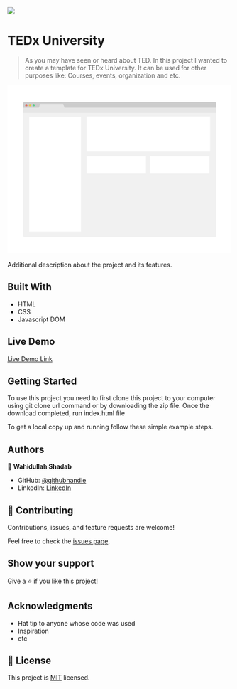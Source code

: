 ![](https://img.shields.io/badge/Microverse-blueviolet)

# TEDx University

> As you may have seen or heard about TED. In this project I wanted to create a template for TEDx University. It can be used for other purposes like: Courses, events, organization and etc.

![screenshot](./app_screenshot.png)

Additional description about the project and its features.

## Built With

- HTML
- CSS
- Javascript DOM

## Live Demo

[Live Demo Link](https://livedemo.com)


## Getting Started

To use this project you need to first clone this project to your computer using git clone url command or by downloading the zip file. Once the download completed, run index.html file


To get a local copy up and running follow these simple example steps.




## Authors

👤 **Wahidullah Shadab**

- GitHub: [@githubhandle](https://github.com/shadabwahidullah)
- LinkedIn: [LinkedIn](https://www.linkedin.com/in/wahidullah-shadab-2712031a3)


## 🤝 Contributing

Contributions, issues, and feature requests are welcome!

Feel free to check the [issues page](../../issues/).

## Show your support

Give a ⭐️ if you like this project!

## Acknowledgments

- Hat tip to anyone whose code was used
- Inspiration
- etc

## 📝 License

This project is [MIT](./MIT.md) licensed.
